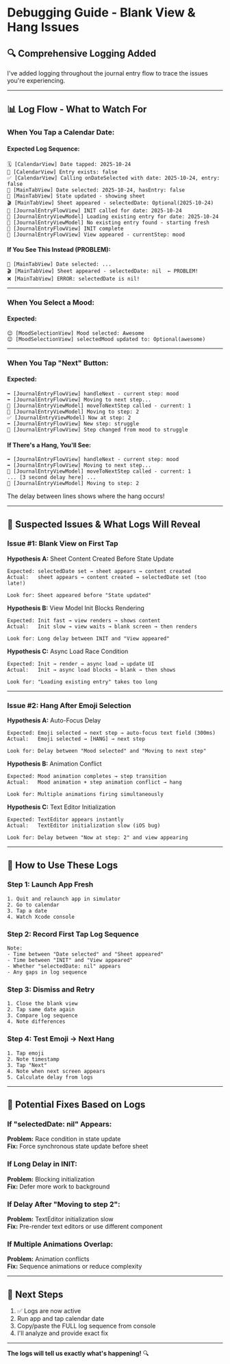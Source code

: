 # Debugging Guide - Blank View & Hang Issues

## 🔍 **Comprehensive Logging Added**

I've added logging throughout the journal entry flow to trace the issues you're experiencing.

---

## 📊 **Log Flow - What to Watch For**

### **When You Tap a Calendar Date:**

#### **Expected Log Sequence:**
```
🗓️ [CalendarView] Date tapped: 2025-10-24
📝 [CalendarView] Entry exists: false
✅ [CalendarView] Calling onDateSelected with date: 2025-10-24, entry: false
📲 [MainTabView] Date selected: 2025-10-24, hasEntry: false
📲 [MainTabView] State updated - showing sheet
🎬 [MainTabView] Sheet appeared - selectedDate: Optional(2025-10-24)
🎨 [JournalEntryFlowView] INIT called for date: 2025-10-24
💾 [JournalEntryViewModel] Loading existing entry for date: 2025-10-24
💾 [JournalEntryViewModel] No existing entry found - starting fresh
🎨 [JournalEntryFlowView] INIT complete
👀 [JournalEntryFlowView] View appeared - currentStep: mood
```

#### **If You See This Instead (PROBLEM):**
```
📲 [MainTabView] Date selected: ...
🎬 [MainTabView] Sheet appeared - selectedDate: nil  ← PROBLEM!
❌ [MainTabView] ERROR: selectedDate is nil!
```

---

### **When You Select a Mood:**

#### **Expected:**
```
😊 [MoodSelectionView] Mood selected: Awesome
😊 [MoodSelectionView] selectedMood updated to: Optional(awesome)
```

---

### **When You Tap "Next" Button:**

#### **Expected:**
```
➡️ [JournalEntryFlowView] handleNext - current step: mood
➡️ [JournalEntryFlowView] Moving to next step...
🚶 [JournalEntryViewModel] moveToNextStep called - current: 1
🚶 [JournalEntryViewModel] Moving to step: 2
✅ [JournalEntryViewModel] Now at step: 2
➡️ [JournalEntryFlowView] New step: struggle
🔄 [JournalEntryFlowView] Step changed from mood to struggle
```

#### **If There's a Hang, You'll See:**
```
➡️ [JournalEntryFlowView] handleNext - current step: mood
➡️ [JournalEntryFlowView] Moving to next step...
🚶 [JournalEntryViewModel] moveToNextStep called - current: 1
... [3 second delay here] ...
🚶 [JournalEntryViewModel] Moving to step: 2
```

The delay between lines shows where the hang occurs!

---

## 🐛 **Suspected Issues & What Logs Will Reveal**

### **Issue #1: Blank View on First Tap**

**Hypothesis A:** Sheet Content Created Before State Update
```
Expected: selectedDate set → sheet appears → content created
Actual:   sheet appears → content created → selectedDate set (too late!)

Look for: Sheet appeared before "State updated"
```

**Hypothesis B:** View Model Init Blocks Rendering
```
Expected: Init fast → view renders → shows content
Actual:   Init slow → view waits → blank screen → then renders

Look for: Long delay between INIT and "View appeared"
```

**Hypothesis C:** Async Load Race Condition
```
Expected: Init → render → async load → update UI
Actual:   Init → async load blocks → blank → then shows

Look for: "Loading existing entry" takes too long
```

---

### **Issue #2: Hang After Emoji Selection**

**Hypothesis A:** Auto-Focus Delay
```
Expected: Emoji selected → next step → auto-focus text field (300ms)
Actual:   Emoji selected → [HANG] → next step

Look for: Delay between "Mood selected" and "Moving to next step"
```

**Hypothesis B:** Animation Conflict
```
Expected: Mood animation completes → step transition
Actual:   Mood animation + step animation conflict → hang

Look for: Multiple animations firing simultaneously
```

**Hypothesis C:** Text Editor Initialization
```
Expected: TextEditor appears instantly
Actual:   TextEditor initialization slow (iOS bug)

Look for: Delay between "Now at step: 2" and view appearing
```

---

## 🔧 **How to Use These Logs**

### **Step 1: Launch App Fresh**
```
1. Quit and relaunch app in simulator
2. Go to calendar
3. Tap a date
4. Watch Xcode console
```

### **Step 2: Record First Tap Log Sequence**
```
Note:
- Time between "Date selected" and "Sheet appeared"
- Time between "INIT" and "View appeared"  
- Whether "selectedDate: nil" appears
- Any gaps in log sequence
```

### **Step 3: Dismiss and Retry**
```
1. Close the blank view
2. Tap same date again
3. Compare log sequence
4. Note differences
```

### **Step 4: Test Emoji → Next Hang**
```
1. Tap emoji
2. Note timestamp
3. Tap "Next"
4. Note when next screen appears
5. Calculate delay from logs
```

---

## 🎯 **Potential Fixes Based on Logs**

### **If "selectedDate: nil" Appears:**
**Problem:** Race condition in state update  
**Fix:** Force synchronous state update before sheet

### **If Long Delay in INIT:**
**Problem:** Blocking initialization  
**Fix:** Defer more work to background

### **If Delay After "Moving to step 2":**
**Problem:** TextEditor initialization slow  
**Fix:** Pre-render text editors or use different component

### **If Multiple Animations Overlap:**
**Problem:** Animation conflicts  
**Fix:** Sequence animations or reduce complexity

---

## 📝 **Next Steps**

1. ✅ Logs are now active
2. Run app and tap calendar date
3. Copy/paste the FULL log sequence from console
4. I'll analyze and provide exact fix

---

**The logs will tell us exactly what's happening!** 🔍

